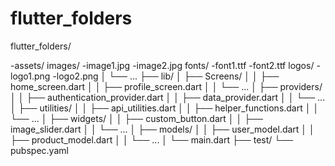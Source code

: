 # flutter_folders

flutter_folders/

-assets/
    images/
      -image1.jpg
      -image2.jpg
    fonts/
       -font1.ttf
       -font2.ttf
    logos/
      -logo1.png
      -logo2.png
  │       └── ...
  ├── lib/
  │   ├── Screens/
  │   │   ├── home_screen.dart
  │   │   ├── profile_screen.dart
  │   │   └── ...
  │   ├── providers/
  │   │   ├── authentication_provider.dart
  │   │   ├── data_provider.dart
  │   │   └── ...
  │   ├── utilities/
  │   │   ├── api_utilities.dart
  │   │   ├── helper_functions.dart
  │   │   └── ...
  │   ├── widgets/
  │   │   ├── custom_button.dart
  │   │   ├── image_slider.dart
  │   │   └── ...
  │   ├── models/
  │   │   ├── user_model.dart
  │   │   ├── product_model.dart
  │   │   └── ...
  │   └── main.dart
  ├── test/
  └── pubspec.yaml
